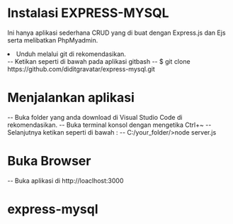 # Instalasi EXPRESS-MYSQL

Ini hanya aplikasi sederhana CRUD yang di buat dengan Express.js dan Ejs serta melibatkan PhpMyadmin.
<li> Unduh melalui git di rekomendasikan.</li>
-- Ketikan seperti di bawah pada aplikasi gitbash
-- $ git clone https://github.com/diditgravatar/express-mysql.git

# Menjalankan aplikasi

-- Buka folder yang anda download di Visual Studio Code di rekomendasikan.
-- Buka terminal konsol dengan mengetika Ctrl+~
-- Selanjutnya ketikan seperti di bawah :
-- C:/your_folder/>node server.js

# Buka Browser

-- Buka aplikasi di http://loaclhost:3000
# express-mysql
